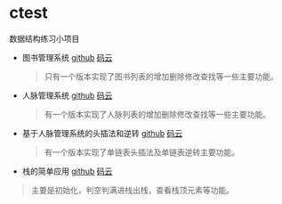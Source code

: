 ctest
===
数据结构练习小项目<br/>
* 图书管理系统  [github](https://github.com/mr-yhl/ctest/blob/master/book_list.cpp)  [码云](https://gitee.com/mryhl/ctest/blob/master/book_list.cpp)<br/>
  > 只有一个版本实现了图书列表的增加删除修改查找等一些主要功能。
* 人脉管理系统  [github](https://github.com/mr-yhl/ctest/blob/master/friend_list.c)  [码云](https://gitee.com/mryhl/ctest/blob/master/friend_list.c)<br/>
  > 有一个版本实现了人脉列表的增加删除修改查找等一些主要功能。
* 基于人脉管理系统的头插法和逆转  [github](https://github.com/mr-yhl/ctest/blob/master/toucha.cpp)  [码云](https://gitee.com/mryhl/ctest/blob/master/toucha.cpp)<br/>
  > 有一个版本实现了单链表头插法及单链表逆转主要功能。
 * 栈的简单应用  [github](https://github.com/mr-yhl/ctest/blob/master/stack_ex.cpp)  [码云](https://gitee.com/mryhl/ctest/blob/master/stack_ex.cpp)<br/>
  > 主要是初始化，判空判满进栈出栈，查看栈顶元素等功能。
